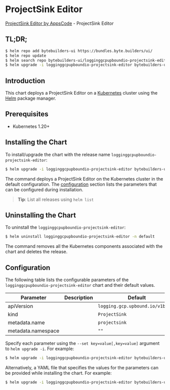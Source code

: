 # ProjectSink Editor

[ProjectSink Editor by AppsCode](https://byte.builders) - ProjectSink Editor

## TL;DR;

```bash
$ helm repo add bytebuilders-ui https://bundles.byte.builders/ui/
$ helm repo update
$ helm search repo bytebuilders-ui/logginggcpupboundio-projectsink-editor --version=v0.4.18
$ helm upgrade -i logginggcpupboundio-projectsink-editor bytebuilders-ui/logginggcpupboundio-projectsink-editor -n default --create-namespace --version=v0.4.18
```

## Introduction

This chart deploys a ProjectSink Editor on a [Kubernetes](http://kubernetes.io) cluster using the [Helm](https://helm.sh) package manager.

## Prerequisites

- Kubernetes 1.20+

## Installing the Chart

To install/upgrade the chart with the release name `logginggcpupboundio-projectsink-editor`:

```bash
$ helm upgrade -i logginggcpupboundio-projectsink-editor bytebuilders-ui/logginggcpupboundio-projectsink-editor -n default --create-namespace --version=v0.4.18
```

The command deploys a ProjectSink Editor on the Kubernetes cluster in the default configuration. The [configuration](#configuration) section lists the parameters that can be configured during installation.

> **Tip**: List all releases using `helm list`

## Uninstalling the Chart

To uninstall the `logginggcpupboundio-projectsink-editor`:

```bash
$ helm uninstall logginggcpupboundio-projectsink-editor -n default
```

The command removes all the Kubernetes components associated with the chart and deletes the release.

## Configuration

The following table lists the configurable parameters of the `logginggcpupboundio-projectsink-editor` chart and their default values.

|     Parameter      | Description |                   Default                   |
|--------------------|-------------|---------------------------------------------|
| apiVersion         |             | <code>logging.gcp.upbound.io/v1beta1</code> |
| kind               |             | <code>ProjectSink</code>                    |
| metadata.name      |             | <code>projectsink</code>                    |
| metadata.namespace |             | <code>""</code>                             |


Specify each parameter using the `--set key=value[,key=value]` argument to `helm upgrade -i`. For example:

```bash
$ helm upgrade -i logginggcpupboundio-projectsink-editor bytebuilders-ui/logginggcpupboundio-projectsink-editor -n default --create-namespace --version=v0.4.18 --set apiVersion=logging.gcp.upbound.io/v1beta1
```

Alternatively, a YAML file that specifies the values for the parameters can be provided while
installing the chart. For example:

```bash
$ helm upgrade -i logginggcpupboundio-projectsink-editor bytebuilders-ui/logginggcpupboundio-projectsink-editor -n default --create-namespace --version=v0.4.18 --values values.yaml
```
